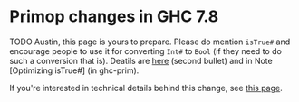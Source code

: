# Primop changes in GHC 7.8



TODO Austin, this page is yours to prepare. Please do mention `isTrue#` and encourage people to use it for converting `Int#` to `Bool` (if they need to do such a conversion that is). Deatils are [
here](http://ghc.haskell.org/trac/ghc/wiki/PrimBool#Implementationdetails) (second bullet) and in Note \[Optimizing isTrue\#\] (in ghc-prim).



If you're interested in technical details behind this change, see [
this page](http://ghc.haskell.org/trac/ghc/wiki/PrimBool).


